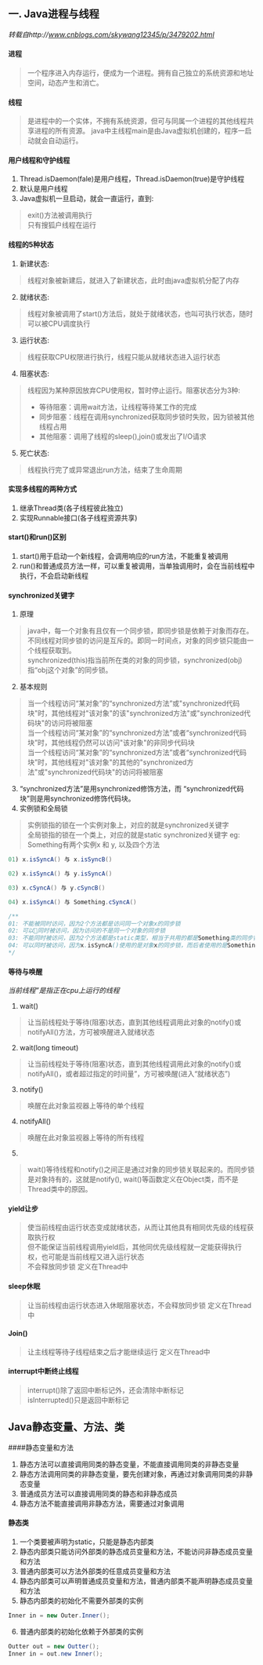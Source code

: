 ## 一. Java进程与线程
*转载自http://www.cnblogs.com/skywang12345/p/3479202.html*

#### 进程
> 一个程序进入内存运行，便成为一个进程。拥有自己独立的系统资源和地址空间，动态产生和消亡。

#### 线程
> 是进程中的一个实体，不拥有系统资源，但可与同属一个进程的其他线程共享进程的所有资源。
> java中主线程main是由Java虚拟机创建的，程序一启动就会自动运行。

#### 用户线程和守护线程
1. Thread.isDaemon(fale)是用户线程，Thread.isDaemon(true)是守护线程    
2. 默认是用户线程
3. Java虚拟机一旦启动，就会一直运行，直到:
> exit()方法被调用执行   
> 只有搜狐户线程在运行  

#### 线程的5种状态
1. 新建状态:
> 线程对象被新建后，就进入了新建状态，此时由java虚拟机分配了内存         

2. 就绪状态:
> 线程对象被调用了start()方法后，就处于就绪状态，也叫可执行状态，随时可以被CPU调度执行

3. 运行状态:
> 线程获取CPU权限进行执行，线程只能从就绪状态进入运行状态

4. 阻塞状态:
> 线程因为某种原因放弃CPU使用权，暂时停止运行。阻塞状态分为3种:
>- 等待阻塞：调用wait方法，让线程等待某工作的完成    
>- 同步阻塞：线程在调用synchronized获取同步锁时失败，因为锁被其他线程占用      
>- 其他阻塞：调用了线程的sleep(),join()或发出了I/O请求

5. 死亡状态:
> 线程执行完了或异常退出run方法，结束了生命周期

#### 实现多线程的两种方式
1. 继承Thread类(各子线程彼此独立) 
2. 实现Runnable接口(各子线程资源共享)

#### start()和run()区别
1. start()用于启动一个新线程，会调用响应的run方法，不能重复被调用       
2. run()和普通成员方法一样，可以重复被调用，当单独调用时，会在当前线程中执行，不会启动新线程   

#### synchronized关键字
1. 原理
> java中，每一个对象有且仅有一个同步锁，即同步锁是依赖于对象而存在。    
> 不同线程对同步锁的访问是互斥的。即同一时间点，对象的同步锁只能由一个线程获取到。     
> synchronized(this)指当前所在类的对象的同步锁，synchronized(obj)指“obj这个对象”的同步锁。

2. 基本规则
> 当一个线程访问“某对象”的“synchronized方法”或"synchronized代码块"时，其他线程对"该对象"的该"synchronized方法"或"synchronized代码块"的访问将被阻塞      
> 当一个线程访问“某对象”的“synchronized方法”或者“synchronized代码块”时，其他线程仍然可以访问"该对象"的非同步代码块      
> 当一个线程访问“某对象”的“synchronized方法”或者“synchronized代码块”时，其他线程对"该对象"的其他的"synchronized方法"或"synchronized代码块"的访问将被阻塞

3. “synchronized方法”是用synchronized修饰方法，而 “synchronized代码块”则是用synchronized修饰代码块。  
4. 实例锁和全局锁
> 实例锁指的锁在一个实例对象上，对应的就是synchronized关键字       
> 全局锁指的锁在一个类上，对应的就是static synchronized关键字
> eg: Something有两个实例x 和 y, 以及四个方法
```java
01) x.isSyncA() 与 x.isSyncB() 

02) x.isSyncA() 与 y.isSyncA()

03) x.cSyncA() 与 y.cSyncB()

04) x.isSyncA() 与 Something.cSyncA()

/**
01: 不能被同时访问，因为2个方法都是访问同一个对象x的同步锁     
02: 可以同时被访问，因为访问的不是同一个对象的同步锁     
03: 不能同时被访问，因为2个方法都是static类型，相当于共用的都是Something类的同步锁     
04: 可以同时被访问，因为x.isSyncA()使用的是对象x的同步锁，而后者使用的是Something类的锁
*/
```

#### 等待与唤醒
*当前线程”是指正在cpu上运行的线程* 

1. wait()
> 让当前线程处于等待(阻塞)状态，直到其他线程调用此对象的notify()或notifyAll()方法，方可被唤醒进入就绪状态

2. wait(long timeout)
> 让当前线程处于等待(阻塞)状态，直到其他线程调用此对象的notify()或 notifyAll()，或者超过指定的时间量”，方可被唤醒(进入“就绪状态”)

3. notify()
> 唤醒在此对象监视器上等待的单个线程

4. notifyAll()
> 唤醒在此对象监视器上等待的所有线程

5. 
> wait()等待线程和notify()之间正是通过对象的同步锁关联起来的。而同步锁是对象持有的，这就是notify(), wait()等函数定义在Object类，而不是Thread类中的原因。

#### yield让步
> 使当前线程由运行状态变成就绪状态，从而让其他具有相同优先级的线程获取执行权     
> 但不能保证当前线程调用yield后，其他同优先级线程就一定能获得执行权，也可能是当前线程又进入运行状态      
> 不会释放同步锁
> 定义在Thread中      

#### sleep休眠
> 让当前线程由运行状态进入休眠阻塞状态，不会释放同步锁
> 定义在Thread中  

#### Join()
> 让主线程等待子线程结束之后才能继续运行
> 定义在Thread中

#### interrupt中断终止线程
> interrupt()除了返回中断标记外，还会清除中断标记   
> isInterrupted()只是返回中断标记  


## Java静态变量、方法、类

####静态变量和方法
1. 静态方法可以直接调用同类的静态变量，不能直接调用同类的非静态变量    
2. 静态方法调用同类的非静态变量，要先创建对象，再通过对象调用同类的非静态变量   
3. 普通成员方法可以直接调用同类的静态和非静态成员    
4. 静态方法不能直接调用非静态方法，需要通过对象调用   

#### 静态类
1. 一个类要被声明为static，只能是静态内部类   
2. 静态内部类只能访问外部类的静态成员变量和方法，不能访问非静态成员变量和方法   
3. 普通内部类可以方法外部类的任意成员变量和方法   
4. 静态内部类可以声明普通成员变量和方法，普通内部类不能声明静态成员变量和方法   
5. 静态内部类的初始化不需要外部类的实例
```java
Inner in = new Outer.Inner();
```
6. 普通内部类的初始化依赖于外部类的实例
```java
Outter out = new Outter();
Inner in = out.new Inner();
```